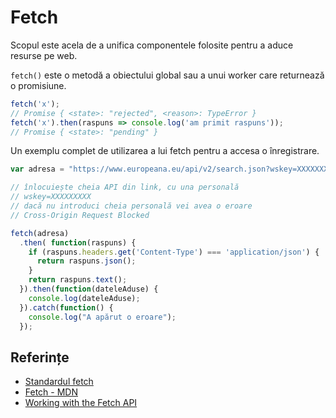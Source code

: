 # Fetch

Scopul este acela de a unifica componentele folosite pentru a aduce resurse pe web.

`fetch()` este o metodă a obiectului global sau a unui worker care returnează o promisiune.

```javascript
fetch('x');
// Promise { <state>: "rejected", <reason>: TypeError }
fetch('x').then(raspuns => console.log('am primit raspuns'));
// Promise { <state>: "pending" }
```

Un exemplu complet de utilizarea a lui fetch pentru a accesa o înregistrare.

```javascript
var adresa = "https://www.europeana.eu/api/v2/search.json?wskey=XXXXXXXXX&query=The%20Fraternity%20between%20Romanian%20and%20French%20Army";

// înlocuiește cheia API din link, cu una personală
// wskey=XXXXXXXXX
// dacă nu introduci cheia personală vei avea o eroare
// Cross-Origin Request Blocked

fetch(adresa)
  .then( function(raspuns) {
    if (raspuns.headers.get('Content-Type') === 'application/json') {
      return raspuns.json();
    }
    return raspuns.text();
  }).then(function(dateleAduse) {
    console.log(dateleAduse);
  }).catch(function() {
    console.log("A apărut o eroare");
  });
```

## Referințe

- [Standardul fetch](https://fetch.spec.whatwg.org/)
- [Fetch - MDN](https://developer.mozilla.org/en-US/docs/Web/API/Fetch_API)
- [ Working with the Fetch API ](https://developers.google.com/web/ilt/pwa/working-with-the-fetch-api)
